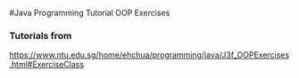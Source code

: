 #Java Programming Tutorial OOP Exercises

###  Tutorials from 
https://www.ntu.edu.sg/home/ehchua/programming/java/J3f_OOPExercises.html#ExerciseClass